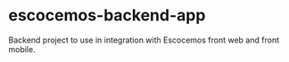 # escocemos-backend-app
Backend project to use in integration with Escocemos front web and front mobile.

